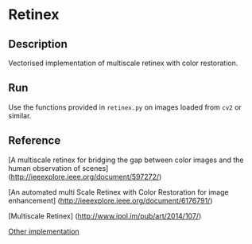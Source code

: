 # Retinex

## Description

Vectorised implementation of multiscale retinex with color restoration.

## Run

Use the functions provided in `retinex.py` on images loaded from `cv2` or similar.

## Reference

[A multiscale retinex for bridging the gap between color images and the human observation of scenes] (http://ieeexplore.ieee.org/document/597272/)

[An automated multi Scale Retinex with Color Restoration for image enhancement] (http://ieeexplore.ieee.org/document/6176791/)

[Multiscale Retinex] (http://www.ipol.im/pub/art/2014/107/)

[Other implementation](https://github.com/dongb5/Retinex)


